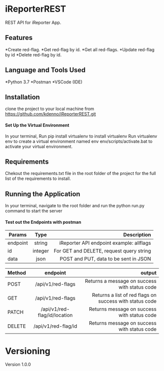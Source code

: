 # iReporterREST #

REST API for iReporter App. 

## Features ##
*Create  red-flag.
*Get  red-flag by id.
*Get all red-flags.
*Update red-flag by id
*Delete red-flag by id.

## Language and Tools Used ##
*Python 3.7
*Postman
*VSCode (IDE)

## Installation ##
clone the project to your local machine from https://github.com/kdenno/iReporterREST.git

#### Set Up the Virtual Environment ###
In your terminal, Run pip install virtualenv to install virtualenv
Run virtualenv env to create a virtual environment named env
env/scripts/activate.bat to activate your virtual environment.

## Requirements ##
Chekout the requirements.txt file in the root folder of the project for the full list of the requirements to install.

## Running the Application ##
In your terminal, navigate to the root folder and run the python run.py command to start the server

#### Test out the Endpoints with postman ####

| Params        | Type          | Description                               |
| ------------- |:-------------:| ---------------------------------------:  |
| endpoint      | string        | iReporter API endpoint example: allflags  |
| id            | integer       | For GET and DELETE, request query string  |
| data          | json          | POST and PUT, data to be sent in JSON     |


| Method        | endpoint                     | output                                                  |
| ------------- |:----------------------------:| -------------------------------------------------------:|
| POST          | /api/v1/red-flags            | Returns a message on success with status code           |
| GET           | /api/v1/red-flags            | Returns a list of red flags on success with status code |
| PATCH         | /api/v1/red-flag/id/location | Returns message on success with status code             |
| DELETE        | /api/v1/red-flag/id          | Returns message on success with status code             |

# Versioning #
Version 1.0.0

 